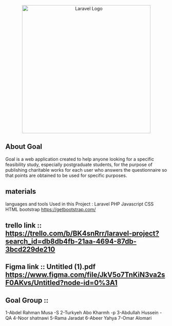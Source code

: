 <p align="center"><a href="https://laravel.com" target="_blank"><img src="https://i.postimg.cc/GhdhtxqV/goal-low-resolution-logo-color-on-transparent-background.png"(https://i.ibb.co/PDKqg1x/00Logo.png)" width="400" alt="Laravel Logo"></a></p>



## About Goal

Goal is a web application created to help anyone looking for a specific feasibility study, especially postgraduate students, for the purpose of publishing charitable works for each user who answers the questionnaire so that points are obtained to be used for specific purposes.

## materials 
languages and tools Used in this Project :
Laravel 
PHP
Javascript
CSS
HTML
bootstrap https://getbootstrap.com/

## trello link :: https://trello.com/b/BK4snRrr/laravel-project?search_id=db8db4fb-21aa-4694-87db-3bcd229de210

## Figma link :: Untitled (1).pdf https://www.figma.com/file/JkV5o7TnKiN3va2sF0AKvs/Untitled?node-id=0%3A1

## Goal Group :: 
1-Abdel Rahman Musa -S
2-Turkyeh Abo Kharmh -p
3-Abdullah Hussein -QA
4-Noor shatnawi
5-Rama Jaradat 
6-Abeer Yahya
7-Omar Alomari

